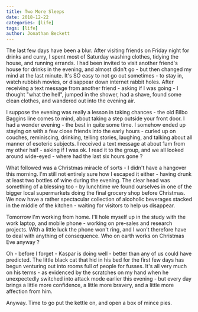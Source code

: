 ```yaml
---
title: Two More Sleeps
date: 2018-12-22
categories: [life]
tags: [life]
author: Jonathan Beckett
---
```


The last few days have been a blur. After visiting friends on Friday night for drinks and curry, I spent most of Saturday washing clothes, tidying the house, and running errands. I had been invited to visit another friend's house for drinks in the evening, and almost didn't go - but then changed my mind at the last minute. It's SO easy to not go out sometimes - to stay in, watch rubbish movies, or disappear down internet rabbit holes. After receiving a text message from another friend - asking if I was going - I thought "what the hell", jumped in the shower, had a shave, found some clean clothes, and wandered out into the evening air.

I suppose the evening was really a lesson in taking chances - the old Bilbo Baggins line comes to mind, about taking a step outside your front door. I had a wonder evening - the best in quite some time. I somehow ended up staying on with a few close friends into the early hours - curled up on couches, reminiscing, drinking, telling stories, laughing, and talking about all manner of esoteric subjects. I received a text message at about 1am from my other half - asking if I was ok. I read it to the group, and we all looked around wide-eyed - where had the last six hours gone ?

What followed was a Christmas miracle of sorts - I didn't have a hangover this morning. I'm still not entirely sure how I escaped it either - having drunk at least two bottles of wine during the evening. The clear head was something of a blessing too - by lunchtime we found ourselves in one of the bigger local supermarkets doing the final grocery shop before Christmas. We now have a rather spectacular collection of alcoholic beverages stacked in the middle of the kitchen - waiting for visitors to help us disappear.

Tomorrow I'm working from home. I'll hole myself up in the study with the work laptop, and mobile phone - working on pre-sales and research projects. With a little luck the phone won't ring, and I won't therefore have to deal with anything of consequence. Who on earth works on Christmas Eve anyway ?

Oh - before I forget - Kaspar is doing well - better than any of us could have predicted. The little black cat that hid in his bed for the first few days has begun venturing out into rooms full of people for fusses. It's all very much on his terms - as evidenced by the scratches on my hand when he unexpectedly switched into attack mode earlier this evening - but every day brings a little more confidence, a little more bravery, and a little more affection from him.

Anyway. Time to go put the kettle on, and open a box of mince pies.